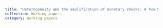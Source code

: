 ```yaml
---
title: "Heterogeneity and the amplification of monetary shocks: A Two-Sector TANK model with *Clerc Pierrick*"
collection: Working papers
category: Working papers
---
```



